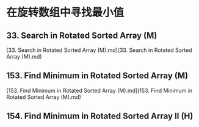 # 在旋转数组中寻找最小值



## 33. Search in Rotated Sorted Array (M)

 [33. Search in Rotated Sorted Array (M).md](33. Search in Rotated Sorted Array (M).md) 



## 153. Find Minimum in Rotated Sorted Array (M)

 [153. Find Minimum in Rotated Sorted Array (M).md](153. Find Minimum in Rotated Sorted Array (M).md) 



## 154. Find Minimum in Rotated Sorted Array II (H)